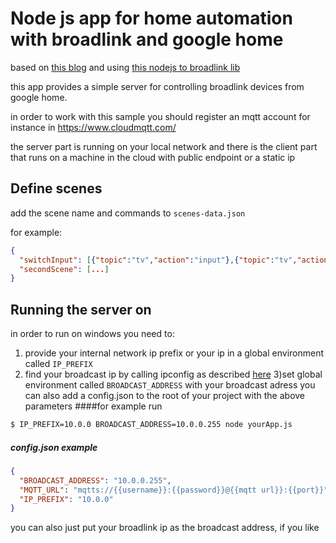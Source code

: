# Node js app for home automation with broadlink and google home
based on [this blog](https://medium.com/@dtinth/remotely-turning-on-my-air-conditioner-through-google-assistant-1a1441471e9d) and using [this nodejs to broadlink lib](https://github.com/momodalo/broadlinkjs)

this app provides a simple server for controlling broadlink devices from google home.

in order to work with this sample you should register an mqtt account for instance 
in https://www.cloudmqtt.com/ 

the server part is running on your local network
and there is the client part that runs on a machine in the cloud with public endpoint or a static ip

Define scenes
-------
add the scene name and commands to `scenes-data.json`

for example:
```json
{
  "switchInput": [{"topic":"tv","action":"input"},{"topic":"tv","action":"input"},{"topic":"tv","action":"ok"}],
  "secondScene": [...]
}
```
Running the server on
--------
in order to run on windows you need to:
1) provide your internal network ip prefix
or your ip in a global environment called `IP_PREFIX`
2) find your broadcast ip by calling ipconfig as described [here](https://documentation.progress.com/output/ua/OpenEdge_latest/index.html#page/gsins/determining-the-broadcast-address.html)
3)set global environment called `BROADCAST_ADDRESS` with your broadcast adress
you can also add a config.json to the root of your project with the above parameters
####for example run
```bash
$ IP_PREFIX=10.0.0 BROADCAST_ADDRESS=10.0.0.255 node yourApp.js
```
##### config.json example
```json
{
  "BROADCAST_ADDRESS": "10.0.0.255",
  "MQTT_URL": "mqtts://{{username}}:{{password}}@{{mqtt url}}:{{port}}",
  "IP_PREFIX": "10.0.0"
}
```
you can also just put your broadlink ip as the broadcast address, if you like